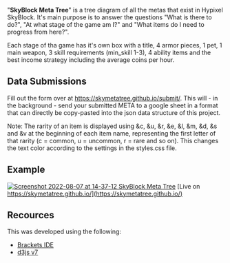 "**SkyBlock Meta Tree**" is a tree diagram of all the metas that exist in Hypixel SkyBlock. It's main purpose is to answer the questions "What is there to do?", "At what stage of the game am I?" and "What items do I need to progress from here?".

Each stage of tha game has it's own box with a title, 4 armor pieces, 1 pet, 1 main weapon, 3 skill requirements (min_skill 1-3), 4 ability items and the best income strategy including the average coins per hour.

## Data Submissions
Fill out the form over at https://skymetatree.github.io/submit/. This will - in the background - send your submitted META to a google sheet in a format that can directly be copy-pasted into the json data structure of this project.

Note: The rarity of an item is displayed using &c, &u, &r, &e, &l, &m, &d, &s and &v at the beginning of each item name, representing the first letter of that rarity (c = common, u = uncommon, r = rare and so on). This changes the text color according to the settings in the styles.css file.

## Example
[![Screenshot 2022-08-07 at 14-37-12 SkyBlock Meta Tree](https://user-images.githubusercontent.com/19228364/183291091-acc8014f-0f50-479d-88bf-0c10a9950dca.png)](https://skymetatree.github.io/)
[Live on https://skymetatree.github.io/](https://skymetatree.github.io/)

## Recources
This was developed using the following:
- [Brackets IDE](https://brackets.io/)
- [d3js v7](https://d3js.org/)
